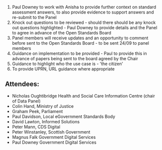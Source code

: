 1. Paul Downey to work with Anisha to provide further context on standard assessment answers, to also provide evidence to support answers and re-submit to the Panel
2. Knock out questions to be reviewed - should there should be any knock out questions highlighted - Paul Downey to provide details and the Panel to agree in advance of the Open Standards Board
3. Panel members will receive updates and an opportunity to comment before sent to the Open Standards Board - to be sent 24/09 to panel members
4. Guidance on implementation to be provided - Paul to provide this in advance of papers being sent to the board agreed by the Chair
5. Guidance to highlight who the use case is - 'the citizen'
6. To provide UPRN, URL guidance where appropriate

## Attendees:

* Nicholas Oughtibridge Health and Social Care Information Centre (chair of Data Panel)
* Colin Hand, Ministry of Justice
* Graham Peek, Parliament
* Paul Davidson, Local eGovernment Standards Body
* David Lawton, Informed Solutions
* Peter Mann, CDS Digital
* Peter Winstanley, Scottish Government
* Magnus Falk Government Digital Services
* Paul Downey Government Digital Services